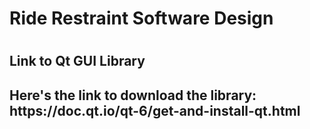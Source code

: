 <h1>Ride Restraint Software Design<h1>
<h2>Link to Qt GUI Library<h2>
<p>Here's the link to download the library:<br>
https://doc.qt.io/qt-6/get-and-install-qt.html</p>

